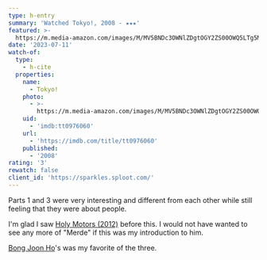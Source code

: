 ```yaml
---
type: h-entry
summary: 'Watched Tokyo!, 2008 - ★★★'
featured: >-
  https://m.media-amazon.com/images/M/MV5BNDc3OWNlZDgtOGY2ZS00OWQ5LTg5M2EtMjEyMWIwOWI5Mjk0XkEyXkFqcGdeQXVyMTk5MjAyMjM@._V1_SX300.jpg
date: '2023-07-11'
watch-of:
  type:
    - h-cite
  properties:
    name:
      - Tokyo!
    photo:
      - >-
        https://m.media-amazon.com/images/M/MV5BNDc3OWNlZDgtOGY2ZS00OWQ5LTg5M2EtMjEyMWIwOWI5Mjk0XkEyXkFqcGdeQXVyMTk5MjAyMjM@._V1_SX300.jpg
    uid:
      - 'imdb:tt0976060'
    url:
      - 'https://imdb.com/title/tt0976060'
    published:
      - '2008'
rating: '3'
rewatch: false
client_id: 'https://sparkles.sploot.com/'
---
```


Parts 1 and 3 were very interesting and different from each other while still feeling that they were about people.

I'm glad I saw [Holy Motors (2012)](/watched/1679431369-holy-motors-2012) before this. I would not have wanted to see any more of "Merde" if this was my introduction to him.

[Bong Joon Ho](https://imdb.com/name/nm0094435/)'s was my favorite of the three.